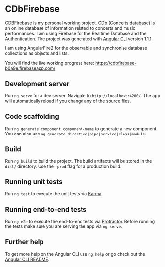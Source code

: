 # CDbFirebase

CDBFirebase is my personal working project. CDb (Concerts database) is an online database of information related to concerts and music performances. I am using Firebase for the Realtime Database and the Authentication. The project was generated with [Angular CLI](https://github.com/angular/angular-cli) version 1.1.1.

I am using AngularFire2 for the observable and synchronize database collections as objects and lists.

You will find the live working progress here: https://cdbfirebase-b0a9e.firebaseapp.com/


## Development server

Run `ng serve` for a dev server. Navigate to `http://localhost:4200/`. The app will automatically reload if you change any of the source files.

## Code scaffolding

Run `ng generate component component-name` to generate a new component. You can also use `ng generate directive|pipe|service|class|module`.

## Build

Run `ng build` to build the project. The build artifacts will be stored in the `dist/` directory. Use the `-prod` flag for a production build.

## Running unit tests

Run `ng test` to execute the unit tests via [Karma](https://karma-runner.github.io).

## Running end-to-end tests

Run `ng e2e` to execute the end-to-end tests via [Protractor](http://www.protractortest.org/).
Before running the tests make sure you are serving the app via `ng serve`.

## Further help

To get more help on the Angular CLI use `ng help` or go check out the [Angular CLI README](https://github.com/angular/angular-cli/blob/master/README.md).
